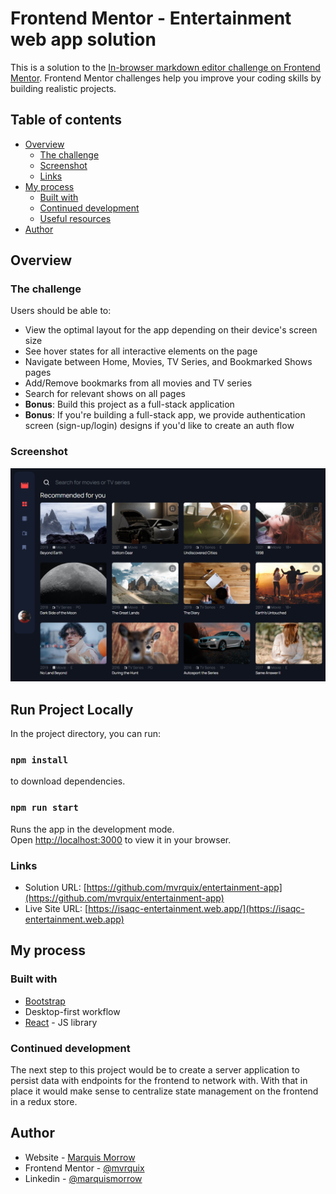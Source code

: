 # Frontend Mentor - Entertainment web app solution

This is a solution to the [In-browser markdown editor challenge on Frontend Mentor](https://www.frontendmentor.io/challenges/inbrowser-markdown-editor-r16TrrQX9). Frontend Mentor challenges help you improve your coding skills by building realistic projects.

## Table of contents

- [Overview](#overview)
  - [The challenge](#the-challenge)
  - [Screenshot](#screenshot)
  - [Links](#links)
- [My process](#my-process)
  - [Built with](#built-with)
  - [Continued development](#continued-development)
  - [Useful resources](#useful-resources)
- [Author](#author)

## Overview

### The challenge

Users should be able to:

- View the optimal layout for the app depending on their device's screen size
- See hover states for all interactive elements on the page
- Navigate between Home, Movies, TV Series, and Bookmarked Shows pages
- Add/Remove bookmarks from all movies and TV series
- Search for relevant shows on all pages
- **Bonus**: Build this project as a full-stack application
- **Bonus**: If you're building a full-stack app, we provide authentication screen (sign-up/login) designs if you'd like to create an auth flow

### Screenshot

![](./screenshot.png)

## Run Project Locally

In the project directory, you can run:

### `npm install`

to download dependencies.

### `npm run start`

Runs the app in the development mode.\
Open [http://localhost:3000](http://localhost:3000) to view it in your browser.

### Links

- Solution URL: [https://github.com/mvrquix/entertainment-app](https://github.com/mvrquix/entertainment-app)
- Live Site URL: [https://isaqc-entertainment.web.app/](https://isaqc-entertainment.web.app)

## My process

### Built with

- [Bootstrap](https://getbootstrap.com/docs/5.0/getting-started/introduction)
- Desktop-first workflow
- [React](https://reactjs.org/) - JS library

### Continued development

The next step to this project would be to create a server application to persist data with endpoints for the frontend to network with. With that in place
it would make sense to centralize state management on the frontend in a redux store.

## Author

- Website - [Marquis Morrow](https://isaqc.io/)
- Frontend Mentor - [@mvrquix](https://www.frontendmentor.io/profile/mvrquix)
- Linkedin - [@marquismorrow](https://www.linkedin.com/in/marquismorrow/)
